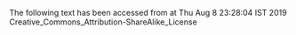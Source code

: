 The following text has been accessed from at Thu Aug 8 23:28:04 IST 2019
Creative_Commons_Attribution-ShareAlike_License
